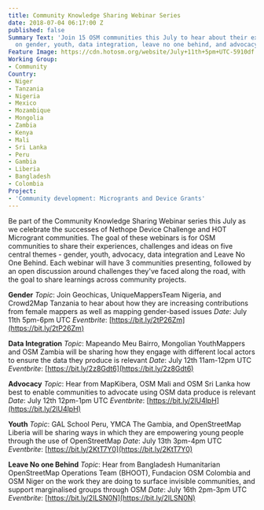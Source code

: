 ```yaml
---
title: Community Knowledge Sharing Webinar Series
date: 2018-07-04 06:17:00 Z
published: false
Summary Text: 'Join 15 OSM communities this July to hear about their experiences focusing
  on gender, youth, data integration, leave no one behind, and advocacy. '
Feature Image: https://cdn.hotosm.org/website/July+11th+5pm+UTC-5910df.png
Working Group:
- Community
Country:
- Niger
- Tanzania
- Nigeria
- Mexico
- Mozambique
- Mongolia
- Zambia
- Kenya
- Mali
- Sri Lanka
- Peru
- Gambia
- Liberia
- Bangladesh
- Colombia
Project:
- 'Community development: Microgrants and Device Grants'
---
```


Be part of the Community Knowledge Sharing Webinar series this July as we celebrate the successes of Nethope Device Challenge and HOT Microgrant communities. The goal of these webinars is for OSM communities to share their experiences, challenges and ideas on five central themes - gender, youth, advocacy, data integration and Leave No One Behind. Each webinar will have 3 communities presenting, followed by an open discussion around challenges they've faced along the road, with the goal to share learnings across community projects.

**Gender**
*Topic*: Join Geochicas, UniqueMappersTeam Nigeria, and Crowd2Map Tanzania to hear about how they are increasing contributions from female mappers as well as mapping gender-based issues
*Date*: July 11th 5pm-6pm UTC
*Eventbrite*: [https://bit.ly/2tP26Zm](https://bit.ly/2tP26Zm)

**Data Integration**
*Topic*: Mapeando Meu Bairro, Mongolian YouthMappers and OSM Zambia will be sharing how they engage with different local actors to ensure the data they produce is relevant
*Date*: July 12th 11am-12pm UTC
*Eventbrite*: [https://bit.ly/2z8Gdt6](https://bit.ly/2z8Gdt6)

**Advocacy**
*Topic*: Hear from MapKibera, OSM Mali and OSM Sri Lanka   how best to enable communities to advocate using OSM data produce is relevant
*Date*: July 12th 12pm-1pm UTC
*Eventbrite*: [https://bit.ly/2lU4lpH](https://bit.ly/2lU4lpH)

**Youth**
*Topic*: GAL School Peru, YMCA The Gambia, and OpenStreetMap Liberia will be sharing ways in which they are empowering young people through the use of OpenStreetMap
*Date*: July 13th 3pm-4pm UTC
*Eventbrite*: [https://bit.ly/2KtT7Y0](https://bit.ly/2KtT7Y0)

**Leave No one Behind**
*Topic*: Hear from Bangladesh Humanitarian OpenStreetMap Operations Team (BHOOT), Fundacion OSM Colombia and OSM Niger on the work they are doing to surface invisible communities, and support marginalised groups through OSM
*Date*: July 16th 2pm-3pm UTC
*Eventbrite*: [https://bit.ly/2ILSN0N](https://bit.ly/2ILSN0N)